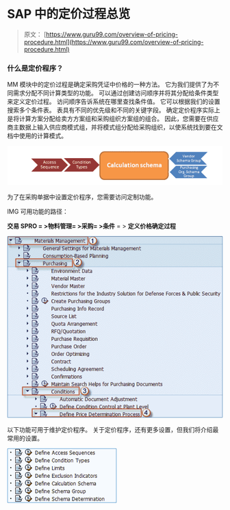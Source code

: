 # SAP 中的定价过程总览

> 原文： [https://www.guru99.com/overview-of-pricing-procedure.html](https://www.guru99.com/overview-of-pricing-procedure.html)

### 什么是定价程序？

MM 模块中的定价过程是确定采购凭证中价格的一种方法。 它为我们提供了为不同需求分配不同计算类型的功能。 可以通过创建访问顺序并将其分配给条件类型来定义定价过程。 访问顺序告诉系统在哪里查找条件值。 它可以根据我们的设置搜索多个条件表。 表具有不同的优先级和不同的关键字段。 确定定价程序实际上是将计算方案分配给卖方方案组和采购组织方案组的组合。 因此，您需要在供应商主数据上输入供应商模式组，并将模式组分配给采购组织，以使系统找到要在文档中使用的计算模式。

[![](img/24d6703bc2e1ef7f74ddea88f4ba2c62.png)](/images/sap/2013/05/052013_1205_26Overviewo1.png)

为了在采购单据中设置定价程序，您需要访问定制功能。

IMG 可用功能的路径：

**交易 SPRO = >物料管理= >采购= >条件** = > **定义价格确定过程**

[![](img/b40ba10ed9389e8be4b376b6e3d6ba86.png)](/images/sap/2013/05/052013_1205_26Overviewo2.png)

以下功能可用于维护定价程序。 关于定价程序，还有更多设置，但我们将介绍最常用的设置。

[![](img/5b69f8b5df8b590ef94e8dd4f2ce1094.png)](/images/sap/2013/05/052013_1205_26Overviewo3.png)